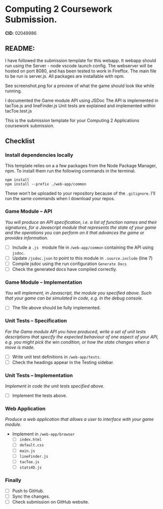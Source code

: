 # Computing 2 Coursework Submission.
**CID**: 02049986

## README:
I have followed the submission template for this webapp.
It webapp should run using the Server - node vscode launch config. The webserver will be hosted on port 8080, and has been tested to work in Fireffox. The main file to be run is server.js. All packages are installable with npm.

See screenshot.png for a preview of what the game should look like while running.

I documented the Game module API using JSDoc
The API is implemented in tacToe.js and lineFinder.js
Unit tests are explained and implemented within tacToe.test.js

This is the submission template for your Computing 2 Applications coursework submission.

## Checklist
### Install dependencies locally
This template relies on a a few packages from the Node Package Manager, npm.
To install them run the following commands in the terminal.
```properties
npm install
npm install --prefix ./web-app/common
```
These won't be uploaded to your repository because of the `.gitignore`.
I'll run the same commands when I download your repos.

### Game Module – API
*You will produce an API specification, i.e. a list of function names and their signatures, for a Javascript module that represents the state of your game and the operations you can perform on it that advances the game or provides information.*

- [ ] Include a `.js ` module file in `/web-app/common` containing the API using `jsdoc`.
- [ ] Update `/jsdoc.json` to point to this module in `.source.include` (line 7)
- [ ] Compile jsdoc using the run configuration `Generate Docs`
- [ ] Check the generated docs have compiled correctly.

### Game Module – Implementation
*You will implement, in Javascript, the module you specified above. Such that your game can be simulated in code, e.g. in the debug console.*

- [ ] The file above should be fully implemented.

### Unit Tests – Specification
*For the Game module API you have produced, write a set of unit tests descriptions that specify the expected behaviour of one aspect of your API, e.g. you might pick the win condition, or how the state changes when a move is made.*

- [ ] Write unit test definitions in `/web-app/tests`.
- [ ] Check the headings appear in the Testing sidebar.

### Unit Tests – Implementation
*Implement in code the unit tests specified above.*

- [ ] Implement the tests above.

### Web Application
*Produce a web application that allows a user to interface with your game module.*

- Implement in `/web-app/browser`
  - [ ] `index.html`
  - [ ] `default.css`
  - [ ] `main.js`
  - [ ] `lineFinder.js`
  - [ ] `tacToe.js`
  - [ ] `stats4D.js`

### Finally
- [ ] Push to GitHub.
- [ ] Sync the changes.
- [ ] Check submission on GitHub website.
